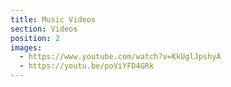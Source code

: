 ```yaml
---
title: Music Videos
section: Videos
position: 2
images:
  - https://www.youtube.com/watch?v=KkUglJpshyA
  - https://youtu.be/poViYFD4GRk
---
```

